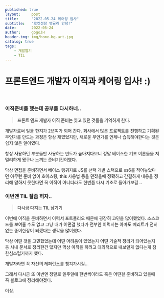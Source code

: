```yaml
---
published: true
layout:     post
title:      "2022.05.24 케어링 입사"
subtitle:   "로켓성장 앵귤러 안녕!"
date:       2022-05-24
author:     gogoJH
header-img: img/home-bg-art.jpg
catalog: true
tags:
    - 개발일기
    - TIL
---
```




# 프론트엔드 개발자 이직과 케어링 입사! :)
<br>


### 이직준비를 했는데 공부를 다시하네..


> **프론트 엔드 개발자 이직 준비는 잊고 있던 것들을 기억하게 한다.** 

개발자로써 일을 한지가 2년여가 되어 간다.
회사에서 많은 프로젝트를 진행하고 기획된 무언가를 만드는 과정은 항상 재밌었지만, 새로운 무언가를 언제나 습득해야한다는 것은 쉽지 않은 일이였다.

항상 사용하던 부분들만 사용하는 빈도가 높아지다보니 정말 베이스한 기초 이론들을 저멀리하게 됐구나 느끼는 준비기간이였다.

막상 면접을 준비하면서 베이스 랭귀지로 JS를 선택 개발 스택으로 es6를 적어놓았다면 아무런 준비 없이 호이스팅, this 사용법 등을 던졌을때 정확하고 간결하게 내용을 정리해 말하지 못한다면 꼭 이직이 아니더라도 한번쯤 다시 기초로 돌아가보길 .. 
<br>

### 이번엔 TIL 잘좀 허자..


> **다시금 다지는 TIL 남기기**

이번에 이직을 준비하면서 이력서 포트폴리오 때문에 굉장히 고민을 많이했었다.
소스코드를 보여줄 수도 없고 그냥 내가 어떤걸 했다가 전부인 이력서는 아마도 메리트가 전혀 없는 종이한장이 되겠다는 생각을 많이했다.

막상 어떤 것을 고민했었는데 어떤 어려움이 있었는지 어떤 기술적 정리가 되어있는지 등 사내 문서로 정리한건 많지만 막상 이직을 하려고 대외적으로 내보일게 없다는게 참 한심스럽기까지 했다.

개발자라면 꼭 자신의 레퍼런스를 챙겨가시길...

그래서 다시금 또 이번엔 정말로 일주일에 한번씩이라도 혹은 어떤걸 준비하고 있을때 꼭 블로그에 정리해야겠다.

이상.
<!--stackedit_data:
eyJoaXN0b3J5IjpbMTYxODM2MTc0MywtMTMxNjAzMDQwN119
-->